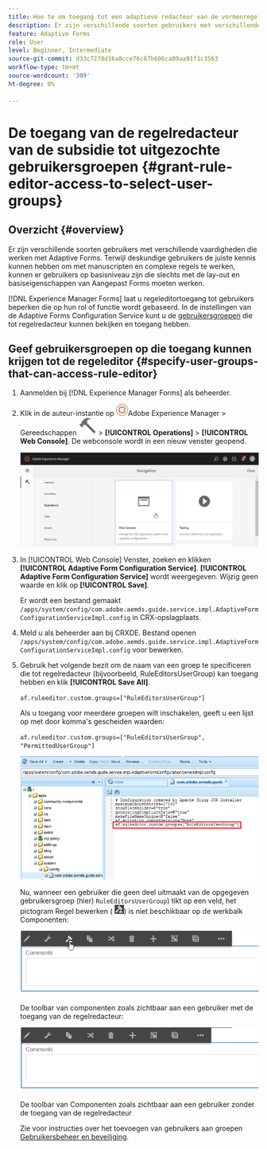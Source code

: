 ```yaml
---
title: Hoe te om toegang tot een adaptieve redacteur van de vormenregel te verlenen om gebruikersgroepen te selecteren?
description: Er zijn verschillende soorten gebruikers met verschillende vaardigheden die werken met Adaptive Forms. Leer hoe te om de toegang van de regelredacteur tot gebruikers te beperken die op hun rol of functie wordt gebaseerd.
feature: Adaptive Forms
role: User
level: Beginner, Intermediate
source-git-commit: d33c7278d16a8cce76c87b606ca09aa91f1c3563
workflow-type: tm+mt
source-wordcount: '309'
ht-degree: 0%

---
```



# De toegang van de regelredacteur van de subsidie tot uitgezochte gebruikersgroepen {#grant-rule-editor-access-to-select-user-groups}

## Overzicht {#overview}

Er zijn verschillende soorten gebruikers met verschillende vaardigheden die werken met Adaptive Forms. Terwijl deskundige gebruikers de juiste kennis kunnen hebben om met manuscripten en complexe regels te werken, kunnen er gebruikers op basisniveau zijn die slechts met de lay-out en basiseigenschappen van Aangepast Forms moeten werken.

[!DNL Experience Manager Forms] laat u regeleditortoegang tot gebruikers beperken die op hun rol of functie wordt gebaseerd. In de instellingen van de Adaptive Forms Configuration Service kunt u de [gebruikersgroepen](forms-groups-privileges-tasks.md) die tot regelredacteur kunnen bekijken en toegang hebben.

## Geef gebruikersgroepen op die toegang kunnen krijgen tot de regeleditor {#specify-user-groups-that-can-access-rule-editor}

1. Aanmelden bij [!DNL Experience Manager Forms] als beheerder.
1. Klik in de auteur-instantie op ![Adobe Experience Manager](assets/adobeexperiencemanager.png)Adobe Experience Manager > Gereedschappen ![hamer](assets/hammer-icon.svg) > **[!UICONTROL Operations]** > **[!UICONTROL Web Console]**. De webconsole wordt in een nieuw venster geopend.

   ![1-2](assets/1-2.png)

1. In [!UICONTROL Web Console] Venster, zoeken en klikken **[!UICONTROL Adaptive Form Configuration Service]**. **[!UICONTROL Adaptive Form Configuration Service]** wordt weergegeven. Wijzig geen waarde en klik op **[!UICONTROL Save]**.

   Er wordt een bestand gemaakt `/apps/system/config/com.adobe.aemds.guide.service.impl.AdaptiveFormConfigurationServiceImpl.config` in CRX-opslagplaats.

1. Meld u als beheerder aan bij CRXDE. Bestand openen `/apps/system/config/com.adobe.aemds.guide.service.impl.AdaptiveFormConfigurationServiceImpl.config` voor bewerken.
1. Gebruik het volgende bezit om de naam van een groep te specificeren die tot regelredacteur (bijvoorbeeld, RuleEditorsUserGroup) kan toegang hebben en klik **[!UICONTROL Save All]**.

   `af.ruleeditor.custom.groups=["RuleEditorsUserGroup"]`

   Als u toegang voor meerdere groepen wilt inschakelen, geeft u een lijst op met door komma&#39;s gescheiden waarden:

   `af.ruleeditor.custom.groups=["RuleEditorsUserGroup", "PermittedUserGroup"]`

   ![Gebruiker maken](assets/create_user_new.png)

   Nu, wanneer een gebruiker die geen deel uitmaakt van de opgegeven gebruikersgroep (hier)    `RuleEditorsUserGroup`) tikt op een veld, het pictogram Regel bewerken ( ![edit-rules1](assets/edit-rules1.png)) is niet beschikbaar op de werkbalk Componenten:

   ![componentstoolbarwither](assets/componentstoolbarwithre.png)

   De toolbar van componenten zoals zichtbaar aan een gebruiker met de toegang van de regelredacteur:

   ![componentstoolbarwithouding](assets/componentstoolbarwithoutre.png)

   De toolbar van Componenten zoals zichtbaar aan een gebruiker zonder de toegang van de regelredacteur

   Zie voor instructies over het toevoegen van gebruikers aan groepen [Gebruikersbeheer en beveiliging](https://experienceleague.adobe.com/docs/experience-manager-65/administering/security/security.html).

